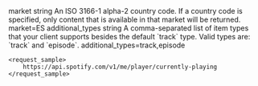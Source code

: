 <output>
    <query_params>
        <param>
            <name>market</name>
            <type>string</type>
            <description>An ISO 3166-1 alpha-2 country code. If a country code is specified, only content that is available in that market will be returned.</description>
            <example>market=ES</example>
        </param>
        <param>
            <name>additional_types</name>
            <type>string</type>
            <description>A comma-separated list of item types that your client supports besides the default `track` type. Valid types are: `track` and `episode`.</description>
            <example>additional_types=track,episode</example>
        </param>
    </query_params>

    <request_sample>
        https://api.spotify.com/v1/me/player/currently-playing
    </request_sample>
</output>